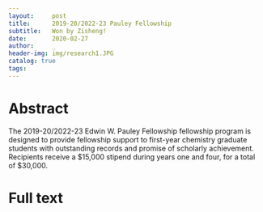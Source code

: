 ```yaml
---
layout:     post
title:      2019-20/2022-23 Pauley Fellowship
subtitle:   Won by Zisheng!
date:       2020-02-27
author:     _
header-img: img/research1.JPG
catalog: true
tags:
---
```


# Abstract
The 2019-20/2022-23 Edwin W. Pauley Fellowship fellowship program is designed to provide fellowship support to first-year chemistry graduate students with outstanding records and promise of scholarly achievement. Recipients receive a $15,000 stipend during years one and four, for a total of $30,000.

# Full text
[News at UCLA Chem website]: https://www.chemistry.ucla.edu/news/2019-202022-23-pauley-fellowship
